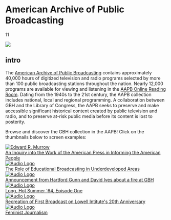 # American Archive of Public Broadcasting

11

![](https://s3.amazonaws.com/openvault.wgbh.org/special_collections/aapb/aapb-q-50.jpg)

## intro

The [American Archive of Public Broadcasting](https://americanarchive.org/) contains approximately 40,000 hours of digitized television and radio programs selected by more than 100 public broadcasting stations throughout the nation. Nearly 12,000 programs are available for viewing and listening in the [AAPB Online Reading Room](https://americanarchive.org/). Dating from the 1940s to the 21st century, the AAPB collection includes national, local and regional programming. A collaboration between GBH and the Library of Congress, the AAPB seeks to preserve and make accessible significant historical content created by public television and radio, and to preserve at-risk public media before its content is lost to posterity.

Browse and discover the GBH collection in the AAPB!
Click on the thumbnails below to screen examples:

<div class="document col-md-4 col-sm-6">
    <a href="https://americanarchive.org/catalog/cpb-aacip_15-80ht7n4v">
        <img src="https://s3.amazonaws.com/openvault.wgbh.org/special_collections/aapb/cpb-aacip_15-80ht7n4v.png" alt="Edward R. Murrow"/>
        <div class="info">An Inquiry into the Work of the American Press in Informing the American People</div>
    </a>
</div>

<div class="document col-md-4 col-sm-6">
    <a href="https://americanarchive.org/catalog/cpb-aacip_15-47dr85hr">
        <img src="https://s3.amazonaws.com/openvault.wgbh.org/special_collections/aapb/cpb-aacip_15-47dr85hr.png" alt="Audio Logo"/>
        <div class="info">The Role of Educational Broadcasting in Underdeveloped Areas</div>
    </a>
</div>

<div class="clearfix hidden-md hidden-lg"></div>

<div class="document col-md-4 col-sm-6">
    <a href="https://americanarchive.org/catalog/cpb-aacip_15-19s1rwtr">
        <img src="https://s3.amazonaws.com/openvault.wgbh.org/special_collections/aapb/cpb-aacip_15-19s1rwtr.png" alt="Audio Logo"/>
        <div class="info">Announcement from Hartford Gunn and David Ives about a fire at GBH</div>
    </a>
</div>

<div class="clearfix hidden-sm"></div>

<div class="document col-md-4 col-sm-6">
    <a href="https://americanarchive.org/catalog/cpb-aacip_15-50tqk2fw">
        <img src="https://s3.amazonaws.com/openvault.wgbh.org/special_collections/aapb/cpb-aacip_15-50tqk2fw.png" alt="Audio Logo"/>
        <div class="info">Long, Hot Summer '64, Episode One</div>
    </a>
</div>

<div class="clearfix hidden-md hidden-lg"></div>

<div class="document col-md-4 col-sm-6">
    <a href="https://americanarchive.org/catalog/cpb-aacip_15-06g1k422">
        <img src="https://s3.amazonaws.com/openvault.wgbh.org/special_collections/aapb/cpb-aacip_15-06g1k422.png" alt="Audio Logo"/>
        <div class="info">Recreation of First Broadcast on Lowell Intitute's 20th Anniversary</div>
    </a>
</div>

<div class="document col-md-4 col-sm-6">
    <a href="https://americanarchive.org/catalog/cpb-aacip_15-36547qr1">
        <img src="https://s3.amazonaws.com/openvault.wgbh.org/special_collections/aapb/cpb-aacip_15-36547qr1.png" alt="Audio Logo"/>
        <div class="info">Feminist Journalism</div>
    </a>
</div>
